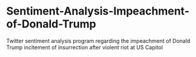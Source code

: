 # Sentiment-Analysis-Impeachment-of-Donald-Trump

Twitter sentiment analysis program regarding the impeachment of Donald Trump incitement of insurrection after violent riot at US Capitol
